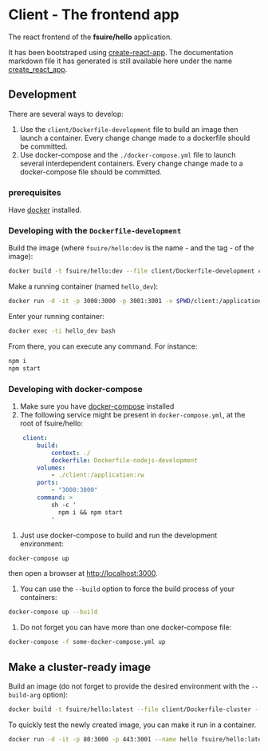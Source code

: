 # Client - The frontend app

The react frontend of the **fsuire/hello** application.

It has been bootstraped using [create-react-app](https://github.com/facebook/create-react-app). The documentation markdown file it has generated is still available here under the name [create_react_app](create_react_app.html).

## Development

There are several ways to develop:
1. Use the `client/Dockerfile-development` file to build an image then launch a container. Every change change made to a dockerfile should be committed.
1. Use docker-compose and the `./docker-compose.yml` file to launch several interdependent containers. Every change change made to a docker-compose file should be committed.

### prerequisites
Have [docker](https://docs.docker.com/engine/installation/) installed.

### Developing with the `Dockerfile-development`

Build the image (where `fsuire/hello:dev` is the name - and the tag - of the image):
```bash
docker build -t fsuire/hello:dev --file client/Dockerfile-development client/.
```

Make a running container (named `hello_dev`):
```bash
docker run -d -it -p 3000:3000 -p 3001:3001 -v $PWD/client:/application --name hello_dev fsuire/hello:dev bash
```

Enter your running container:
```bash
docker exec -ti hello_dev bash
```

From there, you can execute any command. For instance:
```bash
npm i
npm start
```

### Developing with docker-compose

1. Make sure you have [docker-compose](https://docs.docker.com/compose/install/) installed
1. The following service might be present in `docker-compose.yml`, at the root of fsuire/hello:
```yaml
    client:
        build:
            context: ./
            dockerfile: Dockerfile-nodejs-development
        volumes:
            - ./client:/application:rw
        ports:
            - "3000:3000"
        command: >
            sh -c '
              npm i && npm start
            '
```
1. Just use docker-compose to build and run the development environment:
```bash
docker-compose up
```
then open a browser at [http://localhost:3000](http://localhost:3000).
1. You can use the `--build` option to force the build process of your containers:
```bash
docker-compose up --build
```
1. Do not forget you can have more than one docker-compose file:
```bash
docker-compose -f some-docker-compose.yml up
```

## Make a cluster-ready image

Build an image (do not forget to provide the desired environment with the `--build-arg` option):
```bash
docker build -t fsuire/hello:latest --file client/Dockerfile-cluster --build-arg NODE_ENV=production client/.
```

To quickly test the newly created image, you can make it run in a container.
```bash
docker run -d -it -p 80:3000 -p 443:3001 --name hello fsuire/hello:latest
```